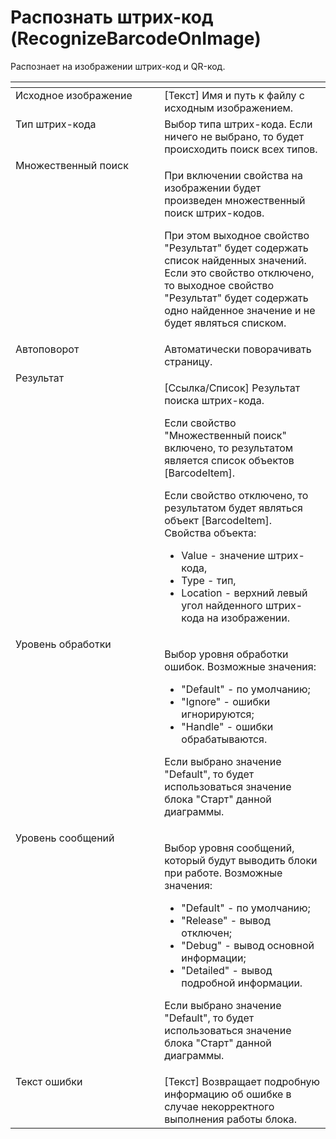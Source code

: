 # Распознать штрих-код (RecognizeBarcodeOnImage)

Распознает на изображении штрих-код и QR-код.

<table data-header-hidden><thead><tr><th width="301.23333740234375" valign="top"></th><th width="323.56658935546875" valign="top"></th></tr></thead><tbody><tr><td valign="top">Исходное изображение</td><td valign="top">[Текст] Имя и путь к файлу с исходным изображением.</td></tr><tr><td valign="top">Тип штрих-кода</td><td valign="top">Выбор типа штрих-кода. Если ничего не выбрано, то будет происходить поиск всех типов.</td></tr><tr><td valign="top">Множественный поиск</td><td valign="top"><p>При включении свойства на изображении будет произведен множественный поиск штрих-кодов. </p><p>При этом выходное свойство "Результат" будет содержать список найденных значений. Если это свойство отключено, то выходное свойство "Результат" будет содержать одно найденное значение и не будет являться списком.</p></td></tr><tr><td valign="top">Автоповорот</td><td valign="top">Автоматически поворачивать страницу.</td></tr><tr><td valign="top">Результат</td><td valign="top"><p>[Ссылка/Список] Результат поиска штрих-кода. </p><p></p><p>Если свойство "Множественный поиск" включено, то результатом является список объектов [BarcodeItem]. </p><p></p><p>Если свойство отключено, то результатом будет являться объект [BarcodeItem]. Свойства объекта: </p><ul><li>Value - значение штрих-кода, </li><li>Type - тип, </li><li>Location - верхний левый угол найденного штрих-кода на изображении.</li></ul></td></tr><tr><td valign="top">Уровень обработки</td><td valign="top"><p>Выбор уровня обработки ошибок. Возможные значения: </p><ul><li>"Default" - по умолчанию; </li><li>"Ignore" - ошибки игнорируются; </li><li>"Handle" - ошибки обрабатываются. </li></ul><p>Если выбрано значение "Default", то будет использоваться значение блока "Старт" данной диаграммы.</p></td></tr><tr><td valign="top">Уровень сообщений</td><td valign="top"><p>Выбор уровня сообщений, который будут выводить блоки при работе. Возможные значения: </p><ul><li>"Default" - по умолчанию; </li><li>"Release" - вывод отключен; </li><li>"Debug" - вывод основной информации; </li><li>"Detailed" - вывод подробной информации. </li></ul><p>Если выбрано значение "Default", то будет использоваться значение блока "Старт" данной диаграммы.</p></td></tr><tr><td valign="top">Текст ошибки</td><td valign="top">[Текст] Возвращает подробную информацию об ошибке в случае некорректного выполнения работы блока.</td></tr></tbody></table>
